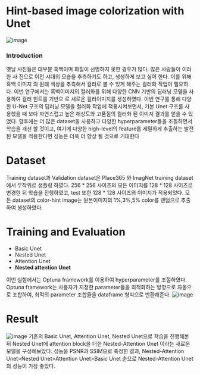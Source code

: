 # Hint-based image colorization with Unet

![image](https://user-images.githubusercontent.com/75998991/143178910-e05c7560-5c80-4699-95b0-e25ea6a307c0.png)

### Introduction
옛날 사진들은 대부분 흑백이며 화질이 선명하지 못한 경우가 많다. 많은 사람들이 이러한 사
진으로 이전 시대의 모습을 추측하기도 하고, 생생하게 보고 싶어 한다. 이를 위해 흑백 이미지
의 원래 색상을 추측해서 컬러로 볼 수 있게 해주는 컬러화 작업이 필요하다. 이번 연구에서는 
흑백이미지의 컬러화를 위해 다양한 CNN 기반의 딥러닝 모델을 사용하여 컬러 힌트를 기반으
로 새로운 컬러이미지를 생성하였다. 이번 연구를 통해 다양한 U-Net 구조의 딥러닝 모델을 컬러화 작업에 적용시켜보면서, 기본 Unet 
구조를 사용했을 때 보다 자연스럽고 높은 해상도와 고품질의 컬러화 된 이미지 결과를 얻을 수 있
었다. 향후에는 더 많은 dataset을 사용하고 다양한 hyperparameter들을 조절하면서 학습을 개선
할 것이고, 여기에 다양한 high-level의 feature를 세밀하게 추출하는 발전된 모델을 적용한다면 성능은 더욱 더 향상 될 것으로 기대한다


# Dataset
Training dataset과 Validation dataset은 Place365 와 ImagNet training dataset에서 무작위로 샘플링
하였다. 256 * 256 사이즈의 모든 이미지를 128 * 128 사이즈로 변경한 뒤 학습을 진행하였고, test 또한 
128 * 128 사이즈의 이미지가 적용되었다. 모든 dataset의 color-hint image는 원본이미지의 1%,3%,5% 
color를 랜덤으로 추출하여 생성하였다.

# Training and Evaluation
- Basic Unet
- Nested Unet
- Attention Unet
- **Nested attention Unet**

이번 실험에서는 Optuna framework를 이용하여 hyperparameter를 조절하였다. Optuna framework는 
사용자가 지정한 parameter들을 최적화하는 방향으로 자동으로 조합하여, 최적의 parameter 조합들을 
dataframe 형식으로 반환해준다. 
![image](https://user-images.githubusercontent.com/75998991/143179340-36a6ab61-30e0-4c5c-9085-67136bac9131.png)

# Result
![image](https://user-images.githubusercontent.com/75998991/143179415-cc7aeb60-2c51-4e10-b973-6e905b24c50b.png)
기존의 Basic Unet, Attention Unet, Nested Unet으로 학습을 진행해본 뒤 Nested Unet에 attention 
block을 더한 Nested-Attention Unet 이라는 새로운 모델을 구성해보았다. 성능을 PSNR과 SSIM으로 
측정한 결과, Nested-Attention Unet>Nested Unet>Attention Unet>Basic Unet 순으로 
Nested-Attention Unet의 성능이 가장 좋았다.
